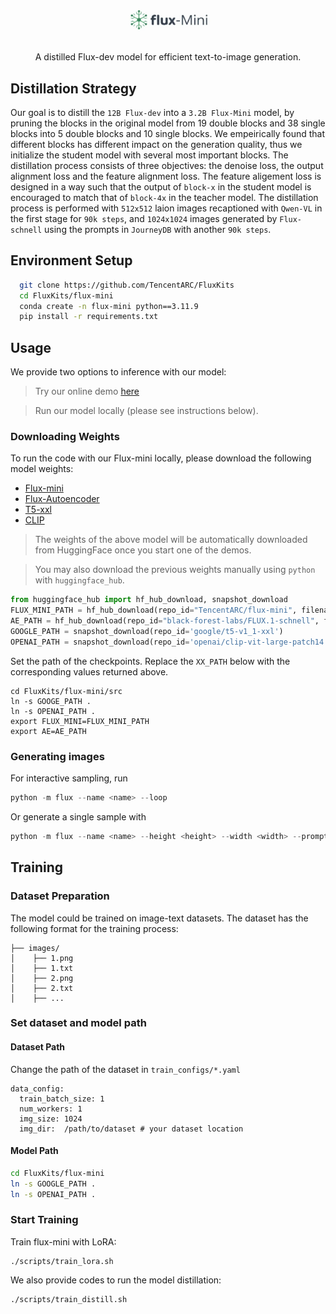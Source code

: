 # <div align='center'><img src="../assets/fluxmini.jpg" width="140" alt="Teaser image"> </div>
<div align='center'> A distilled Flux-dev model for efficient text-to-image generation. </div>


## Distillation Strategy

Our goal is to distill the  `12B Flux-dev` into a `3.2B Flux-Mini` model, by pruning the blocks in the original model from 19 double blocks and 38 single blocks into 5 double blocks and 10 single blocks. 
We empeirically found that different blocks has different impact on the generation quality, thus we initialize the student model with several most important blocks. The distillation process consists of three objectives: the denoise loss, the output alignment loss and the feature alignment loss. The feature aligement loss is designed in a way such that the output of `block-x` in the student model is encouraged to match that of `block-4x` in the teacher model. 
The distillation process is performed with `512x512` laion images recaptioned with `Qwen-VL` in the first stage for `90k steps`, and `1024x1024` images generated by `Flux-schnell` using the prompts in `JourneyDB` with another `90k steps`.


## Environment Setup

```bash
  git clone https://github.com/TencentARC/FluxKits
  cd FluxKits/flux-mini
  conda create -n flux-mini python==3.11.9
  pip install -r requirements.txt
```

## Usage
We provide two options to inference with our model:

> Try our online demo [here](https://huggingface.co/spaces/TencentARC/Flux-Mini)

> Run our model locally (please see instructions below).

### Downloading Weights


To run the code with our Flux-mini locally, please download the following model weights:
* [Flux-mini](https://huggingface.co/TencentARC/flux-mini)
* [Flux-Autoencoder](https://huggingface.co/black-forest-labs/FLUX.1-dev)
* [T5-xxl](https://huggingface.co/google/t5-v1_1-xxl)
* [CLIP](https://huggingface.co/openai/clip-vit-large-patch14)

> The weights of the above model will be automatically downloaded from HuggingFace once you start one of the demos. 

> You may also download the previous weights manually using `python` with  `huggingface_hub`. 
```python
from huggingface_hub import hf_hub_download, snapshot_download
FLUX_MINI_PATH = hf_hub_download(repo_id="TencentARC/flux-mini", filename="flux-mini.safetensors", repo_type="model")
AE_PATH = hf_hub_download(repo_id="black-forest-labs/FLUX.1-schnell", filename="ae.safetensors", repo_type="model")
GOOGLE_PATH = snapshot_download(repo_id='google/t5-v1_1-xxl')
OPENAI_PATH = snapshot_download(repo_id='openai/clip-vit-large-patch14')
```

Set the path of the checkpoints. Replace the `XX_PATH` below with the corresponding values returned above.

```shell
cd FluxKits/flux-mini/src
ln -s GOOGE_PATH .
ln -s OPENAI_PATH .
export FLUX_MINI=FLUX_MINI_PATH
export AE=AE_PATH
```

### Generating images



For interactive sampling, run
```python
python -m flux --name <name> --loop
```

Or generate a single sample with
```python
python -m flux --name <name> --height <height> --width <width> --prompt "<prompt>"
```

## Training


### Dataset Preparation
The model could be trained on image-text datasets. The dataset has the following format for the training process:

```text
├── images/
│    ├── 1.png
│    ├── 1.txt
│    ├── 2.png
│    ├── 2.txt
│    ├── ...
```


### Set dataset and model path

#### Dataset Path
Change the path of the dataset in `train_configs/*.yaml`
```
data_config:
  train_batch_size: 1
  num_workers: 1
  img_size: 1024
  img_dir:  /path/to/dataset # your dataset location
```

#### Model Path
```bash
cd FluxKits/flux-mini
ln -s GOOGLE_PATH .
ln -s OPENAI_PATH .
```

### Start Training

Train flux-mini with LoRA:
```
./scripts/train_lora.sh
```


We also provide codes to run the model distillation:

```
./scripts/train_distill.sh
```

